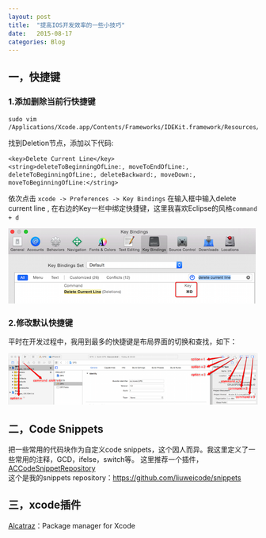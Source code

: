 ```yaml
---
layout: post
title:  "提高IOS开发效率的一些小技巧"
date:   2015-08-17
categories: Blog
---
```


## 一，快捷键

### 1.添加删除当前行快捷键

```
sudo vim /Applications/Xcode.app/Contents/Frameworks/IDEKit.framework/Resources/IDETextKeyBindingSet.plist
```
找到Deletion节点，添加以下代码:

```
<key>Delete Current Line</key> 
<string>deleteToBeginningOfLine:, moveToEndOfLine:, deleteToBeginningOfLine:, deleteBackward:, moveDown:, moveToBeginningOfLine:</string>
```
依次点击 `xcode -> Preferences -> Key Bindings` 在输入框中输入delete current line , 在右边的Key一栏中绑定快捷键，这里我喜欢Eclipse的风格`command + d`

![image](../images/xcode-command+d.png)

### 2.修改默认快捷键

平时在开发过程中，我用到最多的快捷键是布局界面的切换和查找，如下：

![image](../images/xcode-shortcut-key.png)


## 二，Code Snippets

把一些常用的代码块作为自定义code snippets，这个因人而异。我这里定义了一些常用的注释，GCD，ifelse，switch等。
这里推荐一个插件，[ACCodeSnippetRepository](https://github.com/acoomans/ACCodeSnippetRepositoryPlugin)   
这个是我的snippets repository：https://github.com/liuweicode/snippets

## 三，xcode插件

[Alcatraz](https://github.com/supermarin/Alcatraz)：Package manager for Xcode

